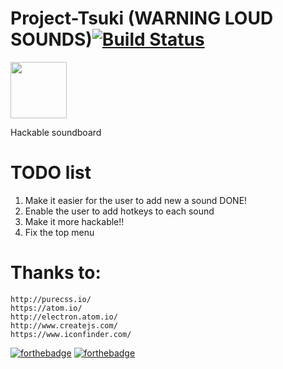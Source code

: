 # Project-Tsuki (WARNING LOUD SOUNDS)[![Build Status](https://travis-ci.org/DemSquirrel/Project-Tsuki.svg?branch=master)](https://travis-ci.org/DemSquirrel/Project-Tsuki)
<img src="https://github.com/DemSquirrel/Project-Tsuki/blob/master/app/assets/icon.png" height="90">

Hackable soundboard

# TODO list
1. Make it easier for the user to add new a sound DONE!
2. Enable the user to add hotkeys to each sound
3. Make it more hackable!!
4. Fix the top menu

# Thanks to:
    http://purecss.io/
    https://atom.io/
    http://electron.atom.io/
    http://www.createjs.com/
    https://www.iconfinder.com/
[![forthebadge](http://forthebadge.com/images/badges/built-with-love.svg)](http://forthebadge.com)
[![forthebadge](http://forthebadge.com/images/badges/powered-by-electricity.svg)](http://forthebadge.com)

